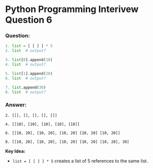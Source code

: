 # Python Programming Interivew Question 6

### Question:

```python
1. list = [ [ ] ] * 5
2. list  # output?

3. list[0].append(10)
4. list  # output?

5. list[1].append(20)
6. list  # output?

7. list.append(30)
8. list  # output?
```



### Answer:

```
2. [[], [], [], [], []]

4. [[10], [10], [10], [10], [10]]

6. [[10, 20], [10, 20], [10, 20] [10, 20] [10, 20]]

8. [[10, 20], [10, 20], [10, 20] [10, 20] [10, 20], 30]
```

**Key Idea:**

- `list = [ [ ] ] * 5` creates a list of 5 references to the same list.
